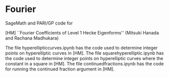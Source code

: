 # Fourier
SageMath and PARI/GP code for

[HM] ``Fourier Coefficients of Level 1 Hecke Eigenforms'' (Mitsuki Hanada and Rachana Madhukara) 

The file hyperellipticcurves.ipynb has the code used to determine integer points on hyperelliptic curves in [HM]. 
The file squarehyperelliptic.ipynb has the code used to determine integer points on hyperelliptic curves where the constant in a square in [HM]. 
The file continuedfractions.ipynb has the code for running the continued fraction argument in [HM]. 
